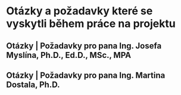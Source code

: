 # Otázky a požadavky které se vyskytli během práce na projektu

## Otázky | Požadavky pro pana **Ing. Josefa Myslína, Ph.D., Ed.D., MSc., MPA**

## Otázky | Požadavky pro pana **Ing. Martina Dostala, Ph.D.**

